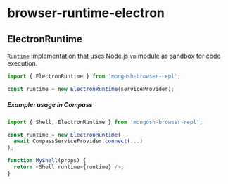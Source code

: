 # browser-runtime-electron

## ElectronRuntime

`Runtime` implementation that uses Node.js `vm` module as sandbox for
code execution.

```js
import { ElectronRuntime } from 'mongosh-browser-repl';

const runtime = new ElectronRuntime(serviceProvider);
```

##### Example: usage in Compass

```js
import { Shell, ElectronRuntime } from 'mongosh-browser-repl';

const runtime = new ElectronRuntime(
  await CompassServiceProvider.connect(...)
);

function MyShell(props) {
  return <Shell runtime={runtime} />;
}
```
